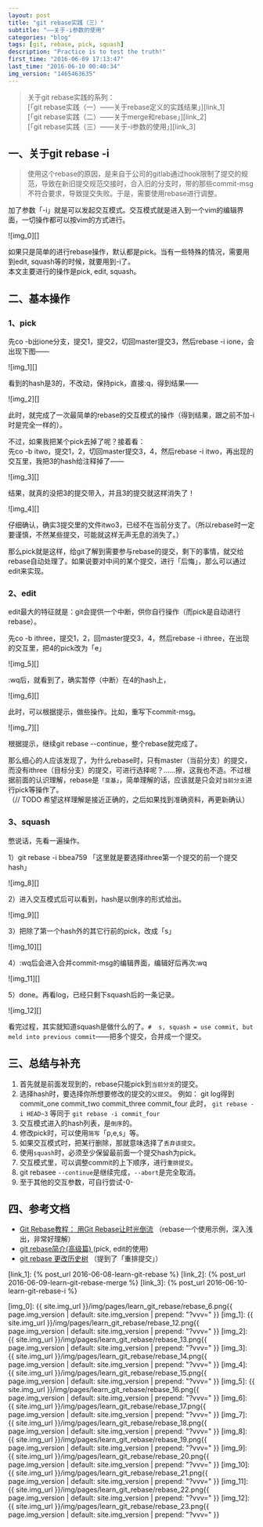 ```yaml
---
layout: post
title: "git rebase实践（三）"
subtitle: "——关于-i参数的使用"
categories: "blog"
tags: [git, rebase, pick, squash]
description: "Practice is to test the truth!"
first_time: "2016-06-09 17:13:47"
last_time: "2016-06-10 00:40:34"
img_version: "1465463635"
---
```


>关于git rebase实践的系列：  
[「git rebase实践（一）——关于rebase定义的实践结果」][link_1]  
[「git rebase实践（二）——关于merge和rebase」][link_2]  
[「git rebase实践（三）——关于-i参数的使用」][link_3]

## 一、关于git rebase -i

>使用这个rebase的原因，是来自于公司的gitlab通过hook限制了提交的规范，导致在新旧提交规范交接时，合入旧的分支时，带的那些commit-msg不符合要求，导致提交失败。于是，需要使用rebase进行调整。

加了参数「-i」就是可以发起交互模式。交互模式就是进入到一个vim的编辑界面，一切操作都可以按vim的方式进行。

![img_0][]

如果只是简单的进行rebase操作，默认都是pick。当有一些特殊的情况，需要用到edit, squash等的时候，就要用到-i了。   
本文主要进行的操作是pick, edit, squash。

## 二、基本操作

### 1、pick

先co -b出ione分支，提交1，提交2，切回master提交3，然后rebase -i ione，会出现下图——

![img_1][]

看到的hash是3的，不改动，保持pick，直接:q，得到结果——

![img_2][]

此时，就完成了一次最简单的rebase的交互模式的操作（得到结果，跟之前不加-i时是完全一样的）。

不过，如果我把某个pick去掉了呢？接着看：   
先co -b itwo，提交1，2，切回master提交3，4，然后rebase -i itwo，再出现的交互里，我把3的hash给注释掉了——

![img_3][]

结果，就真的没把3的提交带入，并且3的提交就这样消失了！

![img_4][]

仔细确认，确实3提交里的文件itwo3，已经不在当前分支了。（所以rebase时一定要谨慎，不然某些提交，可能就这样无声无息的消失了。）

那么pick就是这样，给git了解到需要参与rebase的提交，剩下的事情，就交给rebase自动处理了。如果说要对中间的某个提交，进行「后悔」，那么可以通过edit来实现。

### 2、edit

edit最大的特征就是：git会提供一个中断，供你自行操作（而pick是自动进行rebase）。

先co -b ithree，提交1，2，回master提交3，4，然后rebase -i ithree，在出现的交互里，把4的pick改为「e」

![img_5][]

:wq后，就看到了，确实暂停（中断）在4的hash上，

![img_6][]

此时，可以根据提示，做些操作。比如，重写下commit-msg。

![img_7][]

根据提示，继续git rebase --continue，整个rebase就完成了。   

那么细心的人应该发现了，为什么rebase时，只有master（当前分支）的提交，而没有ithree（目标分支）的提交，可进行选择呢？……擦，这我也不造。不过根据前面的认识理解，rebase是`「变基」`，简单理解的话，应该就是只会对`当前分支`进行pick等操作了。   
（// TODO 希望这样理解是接近正确的，之后如果找到准确资料，再更新确认）

### 3、squash

憋说话，先看一遍操作。    

1）git rebase -i bbea759 「这里就是要选择ithree第一个提交的前一个提交hash」

![img_8][]

2）进入交互模式后可以看到，hash是以倒序的形式给出。

![img_9][]

3）把除了第一个hash外的其它行前的pick，改成「s」

![img_10][]

4）:wq后会进入合并commit-msg的编辑界面，编辑好后再次:wq

![img_11][]

5）done。再看log，已经只剩下squash后的一条记录。

![img_12][]

看完过程，其实就知道squash是做什么的了。`#  s, squash = use commit, but meld into previous commit`——把多个提交，合并成一个提交。

## 三、总结与补充

1. 首先就是前面发现到的，rebase只能pick到`当前分支`的提交。
2. 选择hash时，要选择你所想要修改的提交的`父提交`。
例如：
git log得到
commit_one
commit_two
commit_three
commit_four
此时，
`git rebase -i HEAD~3` 等同于 `git rebase -i commit_four`
3. 交互模式进入的hash列表，是`倒序`的。
4. 修改pick时，可以使用`简写`「p,e,s」等。
5. 如果交互模式时，把某行删除，那就意味选择了`丢弃该提交`。
6. 使用`squash`时，必须至少保留最前面一个提交hash为pick。
7. 交互模式里，可以调整commit的上下顺序，进行`重排提交`。
8. git rebasee `--continue`是继续完成，`--abort`是完全取消。
9. 至于其他的交互参数，可自行尝试-0-

## 四、参考文档

* [Git Rebase教程： 用Git Rebase让时光倒流](https://linux.cn/article-4046-1.html) （rebase一个使用示例，深入浅出，非常好理解）
* [git rebase简介(高级篇) ](http://blog.chinaunix.net/uid-27714502-id-3436706.html) (pick, edit的使用)
* [git rebase 更改历史树](http://www.cnblogs.com/dabaopku/archive/2012/06/24/2559652.html) （提到了「重排提交」）

[link_1]: {% post_url 2016-06-08-learn-git-rebase %}
[link_2]: {% post_url 2016-06-09-learn-git-rebase-merge %}
[link_3]: {% post_url 2016-06-10-learn-git-rebase-i %}

[img_0]: {{ site.img_url }}/img/pages/learn_git_rebase/rebase_6.png{{ page.img_version | default: site.img_version | prepend: "?vvv=" }}
[img_1]: {{ site.img_url }}/img/pages/learn_git_rebase/rebase_12.png{{ page.img_version | default: site.img_version | prepend: "?vvv=" }}
[img_2]: {{ site.img_url }}/img/pages/learn_git_rebase/rebase_13.png{{ page.img_version | default: site.img_version | prepend: "?vvv=" }}
[img_3]: {{ site.img_url }}/img/pages/learn_git_rebase/rebase_14.png{{ page.img_version | default: site.img_version | prepend: "?vvv=" }}
[img_4]: {{ site.img_url }}/img/pages/learn_git_rebase/rebase_15.png{{ page.img_version | default: site.img_version | prepend: "?vvv=" }}
[img_5]: {{ site.img_url }}/img/pages/learn_git_rebase/rebase_16.png{{ page.img_version | default: site.img_version | prepend: "?vvv=" }}
[img_6]: {{ site.img_url }}/img/pages/learn_git_rebase/rebase_17.png{{ page.img_version | default: site.img_version | prepend: "?vvv=" }}
[img_7]: {{ site.img_url }}/img/pages/learn_git_rebase/rebase_18.png{{ page.img_version | default: site.img_version | prepend: "?vvv=" }}
[img_8]: {{ site.img_url }}/img/pages/learn_git_rebase/rebase_19.png{{ page.img_version | default: site.img_version | prepend: "?vvv=" }}
[img_9]: {{ site.img_url }}/img/pages/learn_git_rebase/rebase_20.png{{ page.img_version | default: site.img_version | prepend: "?vvv=" }}
[img_10]: {{ site.img_url }}/img/pages/learn_git_rebase/rebase_21.png{{ page.img_version | default: site.img_version | prepend: "?vvv=" }}
[img_11]: {{ site.img_url }}/img/pages/learn_git_rebase/rebase_22.png{{ page.img_version | default: site.img_version | prepend: "?vvv=" }}
[img_12]: {{ site.img_url }}/img/pages/learn_git_rebase/rebase_23.png{{ page.img_version | default: site.img_version | prepend: "?vvv=" }}
